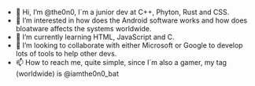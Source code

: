 - 👋 Hi, I’m @the0n0, I´m a junior dev at C++, Phyton, Rust and CSS.
- 👀 I’m interested in how does the Android software works and how does bloatware affects the systems worldwide.
- 🌱 I’m currently learning HTML, JavaScript and C.
- 💞️ I’m looking to collaborate with either Microsoft or Google to develop lots of tools to help other devs.
- 📫 How to reach me, quite simple, since I´m also a gamer, my tag (worldwide) is @iamthe0n0_bat

<!---
the0n0/the0n0 is a ✨ special ✨ repository because its `README.md` (this file) appears on your GitHub profile.
You can click the Preview link to take a look at your changes.
--->

